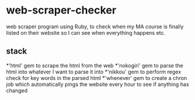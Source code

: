 # web-scraper-checker

web scraper program using Ruby, to check when my MA course is finally listed on their website so I can see when everything happens etc.

## stack

*'html' gem to scrape the html from the web
*'nokogiri' gem to parse the html into whatever I want to parse it into
*'nikkou' gem to perform regex check for key words in the parsed html
*'whenever' gem to create a chron job which automatically pings the website every hour to see if anything has changed
